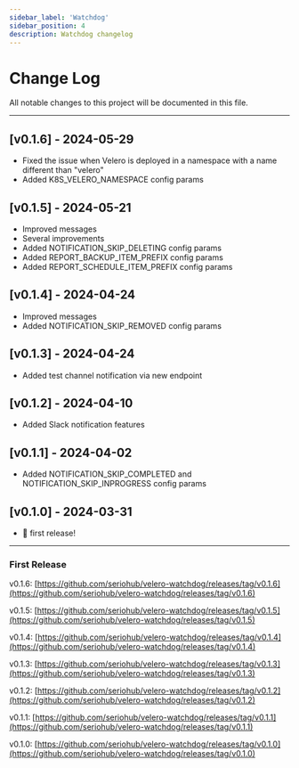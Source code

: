 ```yaml
---
sidebar_label: 'Watchdog'
sidebar_position: 4
description: Watchdog changelog
---
```

# Change Log
All notable changes to this project will be documented in this file.

***

## [v0.1.6] - 2024-05-29
 
- Fixed the issue when Velero is deployed in a namespace with a name different than "velero"
- Added K8S_VELERO_NAMESPACE config params

## [v0.1.5] - 2024-05-21

- Improved messages
- Several improvements
- Added NOTIFICATION_SKIP_DELETING config params
- Added REPORT_BACKUP_ITEM_PREFIX config params
- Added REPORT_SCHEDULE_ITEM_PREFIX config params


## [v0.1.4] - 2024-04-24

- Improved messages
- Added NOTIFICATION_SKIP_REMOVED config params


## [v0.1.3] - 2024-04-24

- Added test channel notification via new endpoint


## [v0.1.2] - 2024-04-10

- Added Slack notification features


## [v0.1.1] - 2024-04-02

- Added NOTIFICATION_SKIP_COMPLETED and NOTIFICATION_SKIP_INPROGRESS config params


## [v0.1.0] - 2024-03-31

- 🎉 first release!


***

### First Release

v0.1.6: [https://github.com/seriohub/velero-watchdog/releases/tag/v0.1.6](https://github.com/seriohub/velero-watchdog/releases/tag/v0.1.6)

v0.1.5: [https://github.com/seriohub/velero-watchdog/releases/tag/v0.1.5](https://github.com/seriohub/velero-watchdog/releases/tag/v0.1.5)

v0.1.4: [https://github.com/seriohub/velero-watchdog/releases/tag/v0.1.4](https://github.com/seriohub/velero-watchdog/releases/tag/v0.1.4)

v0.1.3: [https://github.com/seriohub/velero-watchdog/releases/tag/v0.1.3](https://github.com/seriohub/velero-watchdog/releases/tag/v0.1.3)

v0.1.2: [https://github.com/seriohub/velero-watchdog/releases/tag/v0.1.2](https://github.com/seriohub/velero-watchdog/releases/tag/v0.1.2)

v0.1.1: [https://github.com/seriohub/velero-watchdog/releases/tag/v0.1.1](https://github.com/seriohub/velero-watchdog/releases/tag/v0.1.1)

v0.1.0: [https://github.com/seriohub/velero-watchdog/releases/tag/v0.1.0](https://github.com/seriohub/velero-watchdog/releases/tag/v0.1.0)